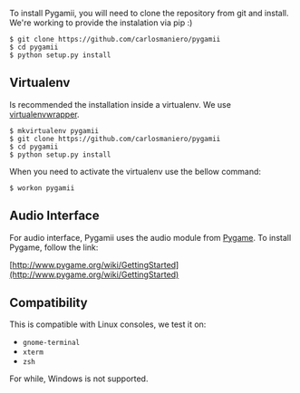 To install Pygamii, you will need to clone the repository from git and install.  
We're working to provide the instalation via pip :)

    $ git clone https://github.com/carlosmaniero/pygamii
    $ cd pygamii
    $ python setup.py install

## Virtualenv

Is recommended the installation inside a virtualenv. We use 
[virtualenvwrapper](https://virtualenvwrapper.readthedocs.org/en/latest/install.html).

    $ mkvirtualenv pygamii
    $ git clone https://github.com/carlosmaniero/pygamii
    $ cd pygamii
    $ python setup.py install

When you need to activate the virtualenv use the bellow command:

    $ workon pygamii

## Audio Interface

For audio interface, Pygamii uses the audio module from [Pygame](http://www.pygame.org).
To install Pygame, follow the link:

[http://www.pygame.org/wiki/GettingStarted](http://www.pygame.org/wiki/GettingStarted)

## Compatibility

This is compatible with Linux consoles, we test it on:

- `gnome-terminal`
- `xterm`
- `zsh`

For while, Windows is not supported.
